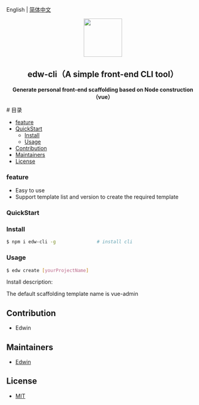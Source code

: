 English | [简体中文](./README.md)

<p align="center"><img width="100" src="https://vuejs.org/images/logo.png"></p>

<h2 align="center">edw-cli（A simple front-end CLI tool）</h2>
<p align="center"><b>Generate personal front-end scaffolding based on Node construction（vue）</b></p>
# 目录

- [feature](#feature )
- [QuickStart](#QuickStart)
  - [Install](#Install)
  - [Usage](#Usage)
- [Contribution](#Contribution)
- [Maintainers](#Maintainers)
- [License](#license)

### feature

- Easy to use
- Support template list and version to create the required template

### QuickStart

### Install

```bash
$ npm i edw-cli -g               # install cli
```

### Usage

```bash
$ edw create [yourProjectName]
```

Install description:

The default scaffolding template name is vue-admin

## Contribution
- Edwin

## Maintainers

- [Edwin](https://github.com/edwineo)

## License

- [MIT](https://opensource.org/licenses/MIT)
